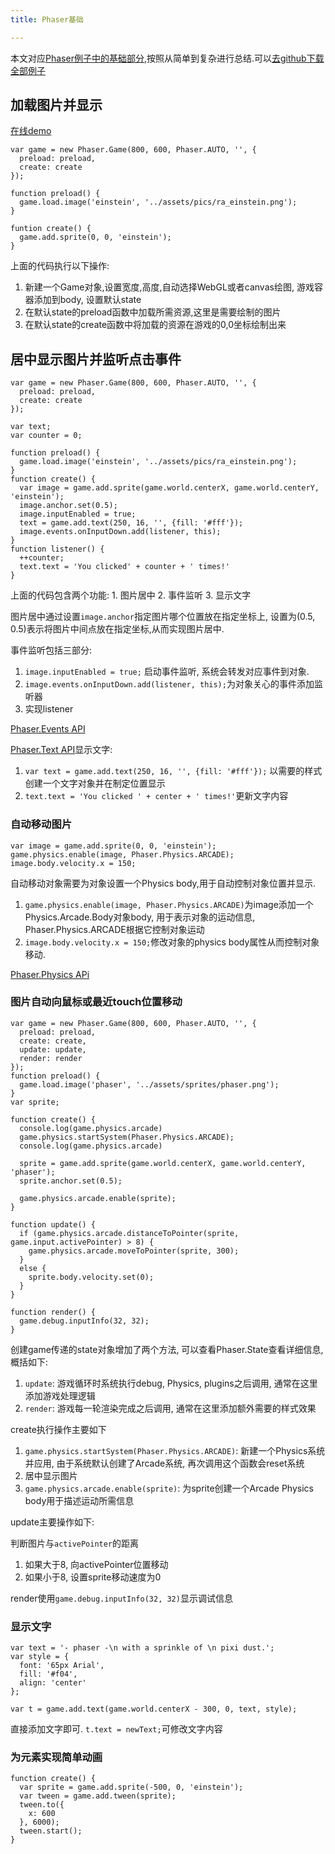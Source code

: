 ```yaml
---
title: Phaser基础

---
```


本文对应[Phaser例子中的基础部分][1],按照从简单到复杂进行总结.可以[去github下载全部例子][2]

## 加载图片并显示

[在线demo][3]

```
var game = new Phaser.Game(800, 600, Phaser.AUTO, '', {
  preload: preload,
  create: create
});

function preload() {
  game.load.image('einstein', '../assets/pics/ra_einstein.png');
}

funtion create() {
  game.add.sprite(0, 0, 'einstein');
}
```

上面的代码执行以下操作:
1. 新建一个Game对象,设置宽度,高度,自动选择WebGL或者canvas绘图, 游戏容器添加到body, 设置默认state
2. 在默认state的preload函数中加载所需资源,这里是需要绘制的图片
3. 在默认state的create函数中将加载的资源在游戏的0,0坐标绘制出来

## 居中显示图片并监听点击事件

```
var game = new Phaser.Game(800, 600, Phaser.AUTO, '', {
  preload: preload,
  create: create
});

var text;
var counter = 0;

function preload() {
  game.load.image('einstein', '../assets/pics/ra_einstein.png');
}
function create() {
  var image = game.add.sprite(game.world.centerX, game.world.centerY, 'einstein');
  image.anchor.set(0.5);
  image.inputEnabled = true;
  text = game.add.text(250, 16, '', {fill: '#fff'});
  image.events.onInputDown.add(listener, this);
}
function listener() {
  ++counter;
  text.text = 'You clicked' + counter + ' times!'
}
```

上面的代码包含两个功能: 1. 图片居中 2. 事件监听 3. 显示文字

图片居中通过设置`image.anchor`指定图片哪个位置放在指定坐标上, 设置为(0.5, 0.5)表示将图片中间点放在指定坐标,从而实现图片居中.

事件监听包括三部分:

1. `image.inputEnabled = true;` 启动事件监听, 系统会转发对应事件到对象.
2. `image.events.onInputDown.add(listener, this);`为对象关心的事件添加监听器
3. 实现listener

[Phaser.Events API][4]

[Phaser.Text API][6]显示文字:

1. `var text = game.add.text(250, 16, '', {fill: '#fff'});` 以需要的样式创建一个文字对象并在制定位置显示
2. `text.text = 'You clicked ' + center + ' times!'`更新文字内容

### 自动移动图片

```
var image = game.add.sprite(0, 0, 'einstein');
game.physics.enable(image, Phaser.Physics.ARCADE);
image.body.velocity.x = 150;
```

自动移动对象需要为对象设置一个Physics body,用于自动控制对象位置并显示.

1. `game.physics.enable(image, Phaser.Physics.ARCADE)`为image添加一个Physics.Arcade.Body对象body, 用于表示对象的运动信息, Phaser.Physics.ARCADE根据它控制对象运动
2. `image.body.velocity.x = 150;`修改对象的physics body属性从而控制对象移动.

[Phaser.Physics APi][7]


### 图片自动向鼠标或最近touch位置移动

```
var game = new Phaser.Game(800, 600, Phaser.AUTO, '', {
  preload: preload,
  create: create,
  update: update,
  render: render
});
function preload() {
  game.load.image('phaser', '../assets/sprites/phaser.png');
}
var sprite;

function create() {
  console.log(game.physics.arcade)
  game.physics.startSystem(Phaser.Physics.ARCADE);
  console.log(game.physics.arcade)

  sprite = game.add.sprite(game.world.centerX, game.world.centerY, 'phaser');
  sprite.anchor.set(0.5);

  game.physics.arcade.enable(sprite);
}

function update() {
  if (game.physics.arcade.distanceToPointer(sprite, game.input.activePointer) > 8) {
    game.physics.arcade.moveToPointer(sprite, 300);
  }
  else {
    sprite.body.velocity.set(0);
  }
}

function render() {
  game.debug.inputInfo(32, 32);
}
```

创建game传递的state对象增加了两个方法, 可以查看Phaser.State查看详细信息,概括如下:
1. `update`: 游戏循环时系统执行debug, Physics, plugins之后调用, 通常在这里添加游戏处理逻辑
2. `render`: 游戏每一轮渲染完成之后调用, 通常在这里添加额外需要的样式效果

create执行操作主要如下
1. `game.physics.startSystem(Phaser.Physics.ARCADE)`: 新建一个Physics系统并应用, 由于系统默认创建了Arcade系统, 再次调用这个函数会reset系统
2. 居中显示图片
3. `game.physics.arcade.enable(sprite)`: 为sprite创建一个Arcade Physics body用于描述运动所需信息

update主要操作如下:

判断图片与`activePointer`的距离
1. 如果大于8, 向activePointer位置移动
2. 如果小于8, 设置sprite移动速度为0

render使用`game.debug.inputInfo(32, 32)`显示调试信息


### 显示文字

```
var text = '- phaser -\n with a sprinkle of \n pixi dust.';
var style = {
  font: '65px Arial',
  fill: '#f04',
  align: 'center'
};

var t = game.add.text(game.world.centerX - 300, 0, text, style);
```

直接添加文字即可. `t.text = newText;`可修改文字内容

### 为元素实现简单动画

```
function create() {
  var sprite = game.add.sprite(-500, 0, 'einstein');
  var tween = game.add.tween(sprite);
  tween.to({
    x: 600
  }, 6000);
  tween.start();
}
```

[7]: http://phaser.io/docs/2.4.2/Phaser.Physics.html
[6]: http://phaser.io/docs/2.4.2/Phaser.Text.html
[5]: http://qiudeqing.com/learn-phaser/example/basic/02.html
[4]: http://phaser.io/docs/2.4.2/Phaser.Sprite.html#events
[3]: http://qiudeqing.com/learn-phaser/example/basic/01.html
[2]: https://github.com/photonstorm/phaser-examples
[1]: http://phaser.io/examples/v2/category/basics

